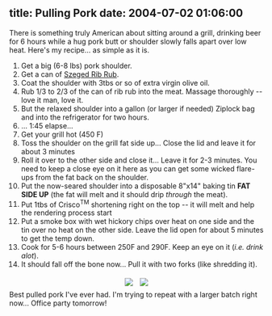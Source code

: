 title: Pulling Pork
date: 2004-07-02 01:06:00
---

There is something truly American about sitting around a grill, drinking beer for 6 hours while a hug pork butt or shoulder slowly falls apart over low heat.  Here's my recipe... as simple as it is.<br> <ol> <li>Get a big (6-8 lbs) pork shoulder.</li> <li>Get a can of <a href="http://www.germandeli.com/szegedribrub.html">Szeged Rib Rub</a>.</li> <li>Coat the shoulder with 3tbs or so of extra virgin olive oil.</li> <li>Rub 1/3 to 2/3 of the can of rib rub into the meat.  Massage thoroughly -- love it man, love it.</li> <li>But the relaxed shoulder into a gallon (or larger if needed) Ziplock bag and into the refrigerator for two hours.</li> <li>... 1:45 elapse... </li> <li>Get your grill hot (450 F)</li> <li>Toss the shoulder on the grill fat side up... Close the lid and leave it for about 3 minutes</li> <li>Roll it over to the other side and close it... Leave it for 2-3 minutes.  You need to keep a close eye on it here as you can get some wicked flare-ups from the fat back on the shoulder.</li> <li>Put the now-seared shoulder into a disposable 8"x14" baking tin <b>FAT SIDE UP</b> (the fat will melt and it should drip <i>through</i> the meat).</li> <li>Put 1tbs of Crisco<sup>TM</sup> shortening right on the top -- it will melt and help the rendering process start</li> <li>Put a smoke box with wet hickory chips over heat on one side and the tin over no heat on the other side. Leave the lid open for about 5 minutes to get the temp down.</li> <li>Cook for 5-6 hours between 250F and 290F.  Keep an eye on it (<i>i.e. drink alot</i>).</li> <li>It should fall off the bone now... Pull it with two forks (like shredding it).</li> </ol>  <center> <a href="http://www.lethargy.org/cgi-bin/photo/index.cgi?album=/Food&mode=viewpicture&picture=DSC00428.JPG"><img style="padding: 5px; border: 0" src="http://www.lethargy.org/theo/photodata///Food/thumbnails/DSC00428.JPG"></a> <a href="http://www.lethargy.org/cgi-bin/photo/index.cgi?album=/Food&mode=viewpicture&picture=DSC00431.JPG"><img style="padding: 5px; border: 0" src="http://www.lethargy.org/theo/photodata///Food/thumbnails/DSC00431.JPG"></a> </center>  Best pulled pork I've ever had.  I'm trying to repeat with a larger batch right now... Office party tomorrow!

